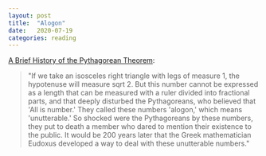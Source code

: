 ```yaml
---
layout: post
title:  "Alogon"
date:   2020-07-19
categories: reading
---
```


[A Brief History of the Pythagorean Theorem](http://www.geom.uiuc.edu/~demo5337/Group3/hist.html):

> "If we take an isosceles right triangle with legs of measure 1, the hypotenuse will measure sqrt 2. But this number cannot be expressed as a length that can be measured with a ruler divided into fractional parts, and that deeply disturbed the Pythagoreans, who believed that 'All is number.' They called these numbers 'alogon,' which means 'unutterable.' So shocked were the Pythagoreans by these numbers, they put to death a member who dared to mention their existence to the public. It would be 200 years later that the Greek mathematician Eudoxus developed a way to deal with these unutterable numbers."
>